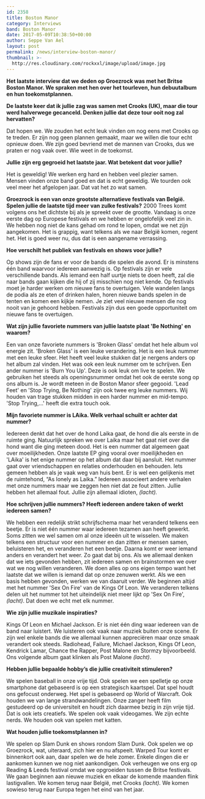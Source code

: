 ```yaml
---
id: 2358
title: Boston Manor
category: Interviews
band: Boston Manor
date: 2017-05-09T10:38:50+00:00
author: Seppe Van Ael
layout: post
permalink: /news/interview-boston-manor/
thumbnail: >-
  http://res.cloudinary.com/rockxxl/image/upload/image.jpg
---
```

**Het laatste interview dat we deden op Groezrock was met het Britse Boston Manor. We spraken met hen over het tourleven, hun debuutalbum en hun toekomstplannen.**

**De laatste keer dat ik jullie zag was samen met Crooks (UK), maar die tour werd halverwege gecanceld. Denken jullie dat deze tour ooit nog zal hervatten?**

Dat hopen we. We zouden het echt leuk vinden om nog eens met Crooks op te treden. Er zijn nog geen plannen gemaakt, maar we willen die tour echt opnieuw doen. We zijn goed bevriend met de mannen van Crooks, dus we praten er nog vaak over. Wie weet in de toekomst.

**Jullie zijn erg gegroeid het laatste jaar. Wat betekent dat voor jullie?**

Het is geweldig! We werken erg hard en hebben veel plezier samen. Mensen vinden onze band goed en dat is echt geweldig. We tourden ook veel meer het afgelopen jaar. Dat vat het zo wat samen.

**Groezrock is een van onze grootste alternatieve festivals van België. Spelen jullie de laatste tijd meer van zulke festivals?**
2000 Trees komt volgens ons het dichtste bij als je spreekt over de grootte. Vandaag is onze eerste dag op Europese festivals en we hebben er ongelofelijk veel zin in. We hebben nog niet de kans gehad om rond te lopen, omdat we net zijn aangekomen. Het is grappig, want telkens als we naar België komen, regent het. Het is goed weer nu, dus dat is een aangename verrassing.

**Hoe verschilt het publiek van festivals en shows voor jullie?**

Op shows zijn de fans er voor de bands die spelen die avond. Er is minstens één band waarvoor iedereen aanwezig is. Op festivals zijn er vele verschillende bands. Als iemand een half uurtje niets te doen heeft, zal die naar bands gaan kijken die hij of zij misschien nog niet kende. Op festivals moet je harder werken om nieuwe fans te overtuigen. Vele wandelen langs de podia als ze eten of drinken halen, horen nieuwe bands spelen in de tenten en komen een kijkje nemen. Je ziet veel nieuwe mensen die nog nooit van je gehoord hebben. Festivals zijn dus een goede opportuniteit om nieuwe fans te overtuigen.

**Wat zijn jullie favoriete nummers van jullie laatste plaat 'Be Nothing' en waarom?**

Een van onze favoriete nummers is 'Broken Glass' omdat het hele album vol energie zit. 'Broken Glass' is een leuke verandering. Het is een leuk nummer met een leuke sfeer. Het heeft veel leuke stukken dat je nergens anders op het album zal vinden. Het was ook een leuk nummer om te schrijven. Een ander nummer is 'Burn You Up'. Deze is ook leuk om live te spelen. We gebruiken het steeds als openingsnummer omdat het ook de eerste song op ons album is. Je wordt meteen in de Boston Manor sfeer gegooid. 'Lead Feet' en 'Stop Trying, Be Nothing' zijn ook twee erg leuke nummers. Wij houden van trage stukken midden in een harder nummer en mid-tempo. 'Stop Trying,…' heeft die extra touch ook.

**Mijn favoriete nummer is LAika. Welk verhaal schuilt er achter dat nummer?**

Iedereen denkt dat het over de hond Laika gaat, de hond die als eerste in de ruimte ging. Natuurlijk spreken we over Laika maar het gaat niet over die hond want die ging meteen dood. Het is een nummer dat algemeen gaat over moeilijkheden. Onze laatste EP ging vooral over moeilijkheden en 'LAika' is het enige nummer op het album dat daar bij aansluit. Het nummer gaat over vriendschappen en relaties onderhouden en behouden. Iets gemeen hebben als je vaak weg van huis bent. Er is wel een gelijkenis met de ruimtehond, “As lonely as Laika.” Iedereen associeert andere verhalen met onze nummers maar we zeggen hen niet dat ze fout zitten. Jullie hebben het allemaal fout. Jullie zijn allemaal idioten, _(lacht)._

**Hoe schrijven jullie nummers? Heeft iedereen andere taken of werkt iedereen samen?**

We hebben een redelijk strikt schrijfschema maar het veranderd telkens een beetje. Er is niet één nummer waar iedereen tezamen aan heeft gewerkt. Soms zitten we wel samen om al onze ideeën uit te wisselen. We maken telkens een structuur voor een nummer en dan zitten er mensen samen, beluisteren het, en veranderen het een beetje. Daarna komt er weer iemand anders en verandert het weer. Zo gaat dat bij ons. Als we allemaal denken dat we iets gevonden hebben, zit iedereen samen en brainstormen we over wat we nog willen veranderen. We doen alles op ons eigen tempo want het laatste dat we willen is iemand dat op onze zenuwen werkt. Als we een basis hebben gevonden, werken we van daaruit verder. We beginnen altijd met het nummer 'Sex On Fire' van de Kings Of Leon. We veranderen telkens delen uit het nummer tot het uiteindelijk niet meer lijkt op 'Sex On Fire', _(lacht)_. Dat doen we echt met elk nummer.

**Wie zijn jullie muzikale inspiraties?**

Kings Of Leon en Michael Jackson. Er is niet één ding waar iedereen van de band naar luistert. We luisteren ook vaak naar muziek buiten onze scene. Er zijn wel enkele bands die we allemaal kunnen appreciëren maar onze smaak verandert ook steeds. Radiohead, Failure, Michael Jackson, Kings Of Leon, Kendrick Lamar, Chance the Rapper, Post Malone en Stormzy bijvoorbeeld. Ons volgende album gaat klinken als Post Malone _(lacht)_.

**Hebben jullie bepaalde hobby’s die jullie creativiteit stimuleren?**

We spelen baseball in onze vrije tijd. Ook spelen we een spelletje op onze smartphone dat gebaseerd is op een strategisch kaartspel. Dat spel houdt ons gefocust onderweg. Het spel is gebaseerd op World of Warcraft. Ook houden we van lange strandwandelingen. Onze zanger heeft film gestudeerd op de universiteit en houdt zich daarmee bezig in zijn vrije tijd. Dat is ook iets creatiefs. We spelen ook vaak videogames. We zijn echte nerds. We houden ook van spelen met katten.

**Wat houden jullie toekomstplannen in?**

We spelen op Slam Dunk en shows rondom Slam Dunk. Ook spelen we op Groezrock, wat, uiteraard, zich hier en nu afspeelt. Warped Tour komt er binnenkort ook aan, daar spelen we de hele zomer. Enkele dingen die er aankomen kunnen we nog niet aankondigen. Ook verheugen we ons erg op Reading & Leeds festival omdat we opgroeiden tussen de Britse festivals. We gaan beginnen aan nieuwe muziek en elkaar de komende maanden flink lastigvallen. We komen terug naar België, met Crooks _(lacht)._ We komen sowieso terug naar Europa tegen het eind van het jaar.
